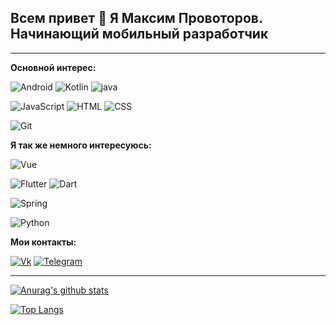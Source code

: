 ## Всем привет 👋 Я Максим Провоторов. Начинающий мобильный разработчик
---

__Основной интерес:__

![Android](https://img.shields.io/badge/Android-E0E0E0?style=flat-square&logo=android)
![Kotlin](https://img.shields.io/badge/Kotlin-80DEEA?style=flat-square&logo=kotlin)
![java](https://img.shields.io/badge/java-2196F3?style=flat-square&logo=java)

![JavaScript](https://img.shields.io/badge/JavaScript-090900?style=flat-square&logo=javascript)
![HTML](https://img.shields.io/badge/HTML-FF7043?style=flat-square&logo=HTML)
![CSS](https://img.shields.io/badge/CSS-512DA8?style=flat-square&logo=CSS)

![Git](https://img.shields.io/badge/Git-E0E0E0?style=flat-square&logo=Git)

__Я так же немного интересуюсь:__

![Vue](https://img.shields.io/badge/Vue-388E3C?style=flat-square&logo=Vue)

![Flutter](https://img.shields.io/badge/Flutter-1565C0?style=flat-square&logo=flutter)
![Dart](https://img.shields.io/badge/Dart-283593?style=flat-square&logo=dart)

![Spring](https://img.shields.io/badge/Spring-E0E0E0?style=flat-square&logo=spring)

![Python](https://img.shields.io/badge/Python-84FFFF?style=flat-square&logo=python)

__Мои контакты:__

[![Vk](https://img.shields.io/badge/Vk-090900?style=for-the-badge&logo=Vk)](https://vk.com/maksim23okt)
[![Telegram](https://img.shields.io/badge/Telegram-090900?style=for-the-badge&logo=Telegram)](https://t.me/Podvorotof)

----

[![Anurag's github stats](https://github-readme-stats.vercel.app/api?username=maksim2355&show_icons=true)](https://github.com/maksim2355/github-readme-stats)

[![Top Langs](https://github-readme-stats.vercel.app/api/top-langs/?username=maksim2355&layout=compact&hide=python&langs_count=9)](https://github.com/maksim2355/github-readme-stats)
